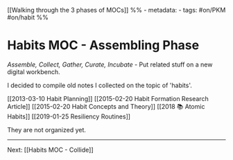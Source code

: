 [[Walking through the 3 phases of MOCs]]
%% - metadata:
	- tags: #on/PKM #on/habit %% 
# Habits MOC - Assembling Phase
*Assemble, Collect, Gather, Curate, Incubate* - Put related stuff on a new digital workbench.

I decided to compile old notes I collected on the topic of 'habits'. 

[[2013-03-10 Habit Planning]]
[[2015-02-20 Habit Formation Research Article]]
[[2015-02-20 Habit Concepts and Theory]]
[[2018 📚 Atomic Habits]]
[[2019-01-25 Resiliency Routines]]

They are not organized yet.

---
Next: [[Habits MOC - Collide]]



















































